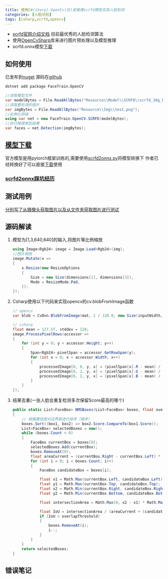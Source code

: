 ```yaml
---
title: 使用C#(sharp)-OpenCv(仅)来推理scrfd模型实现人脸检测
categories: [人脸识别]
tags: [csharp,scrfd,opencv]
---
```

* [scrfd官网介绍文档](https://github.com/deepinsight/insightface/tree/master/detection/scrfd) 目前最优秀的人脸检测算法
* 使用[OpenCvSharp](https://github.com/shimat/opencvsharp)库来进行图片预处理以及模型推理
* scrfd.onnx模型[下载](../face-model-download/#scrfd)
  
## 如何使用
已发布到[nuget](https://www.nuget.org/packages/FaceTrain.OpenCV/) 源码在[github](https://github.com/laolaolulu/FaceTrain/tree/master/csharp/OpenCV)
```bash
dotnet add package FaceTrain.OpenCV
```
```csharp
//读取模型文件
var modelBytes = File.ReadAllBytes("Resource\\Model\\SCRFD\\scrfd_10g_kps.onnx");
//读取要检测的图片
var imgBytes = File.ReadAllBytes("Resource\\Img\\test.png");
//实例化网络
using var net = new FaceTrain.OpenCV.SCRFD(modelBytes);
//执行推理拿到结果
var faces = net.Detection(imgBytes);
```
## [模型下载](../face-model-download)
官方模型是用pytorch框架训练的,需要使用[scrfd2onnx.py](https://github.com/deepinsight/insightface/blob/master/detection/scrfd/tools/scrfd2onnx.py)将模型转换下
作者已经转换好了可以直接[下载](../face-model-download)使用

### [scrfd2onnx踩坑经历](../run-scrfd2onnx)

## 测试用例
[分别写了从摄像头获取图片以及从文件夹获取图片进行测试](https://github.com/laolaolulu/FaceTrain/blob/master/csharp/Tests/SCRFDTests.cs)

## 源码解读
1. 模型为[1,3,640,640]的输入,将图片等比例缩放
    ```csharp
    using Image<Rgb24> image = Image.Load<Rgb24>(img);
    //图片缩放
    image.Mutate(x =>
    {
        x.Resize(new ResizeOptions
        {
            Size = new Size(dimensions[2], dimensions[3]),
            Mode = ResizeMode.Pad,
        });
    });
    ```
2. Csharp使用以下代码来实现opencv的cv.blobFromImage函数

    ```csharp
    // opencv
    var blob = CvDnn.BlobFromImage(mat, 1 / 128.0, new Size(inputWidth, inputHeight), new Scalar(127.5, 127.5, 127.5), true, false);

    // csharp
    float mean = 127.5f, stddev = 128;
    image.ProcessPixelRows(accessor =>
    {
        for (int y = 0; y < accessor.Height; y++)
        {
            Span<Rgb24> pixelSpan = accessor.GetRowSpan(y);
            for (int x = 0; x < accessor.Width; x++)
            {
                processedImage[0, 0, y, x] = (pixelSpan[x].R - mean) / stddev;
                processedImage[0, 1, y, x] = (pixelSpan[x].G - mean) / stddev;
                processedImage[0, 2, y, x] = (pixelSpan[x].B - mean) / stddev;
            }
        }
    });
    ```
3. 结果去重(一张人脸会重复检测多次保留Score最高的哪个)
    ```csharp
    public static List<FaceBox> NMSBoxes(List<FaceBox> boxes, float overlapThreshold)
    {
        // 根据置信度对边界框进行排序（降序）
        boxes.Sort((box1, box2) => box2.Score.CompareTo(box1.Score));
        List<FaceBox> selectedBoxes = new();
        while (boxes.Count > 0)
        {
            FaceBox currentBox = boxes[0];
            selectedBoxes.Add(currentBox);
            boxes.RemoveAt(0);
            float areaCurrent = (currentBox.Right - currentBox.Left) * (currentBox.Bottom - currentBox.Top);
            for (int i = 0; i < boxes.Count; i++)
            {
                FaceBox candidateBox = boxes[i];

                float x1 = Math.Max(currentBox.Left, candidateBox.Left);
                float y1 = Math.Max(currentBox.Top, candidateBox.Top);
                float x2 = Math.Min(currentBox.Right, candidateBox.Right);
                float y2 = Math.Min(currentBox.Bottom, candidateBox.Bottom);

                float intersectionArea = Math.Max(0, x2 - x1) * Math.Max(0, y2 - y1);

                float IoU = intersectionArea / (areaCurrent + (candidateBox.Right - candidateBox.Left) * (candidateBox.Bottom - candidateBox.Top) - intersectionArea);
                if (IoU > overlapThreshold)
                {
                    boxes.RemoveAt(i);
                    i--;
                }
            }
        }
        return selectedBoxes;
    }
    ```
## 错误笔记
